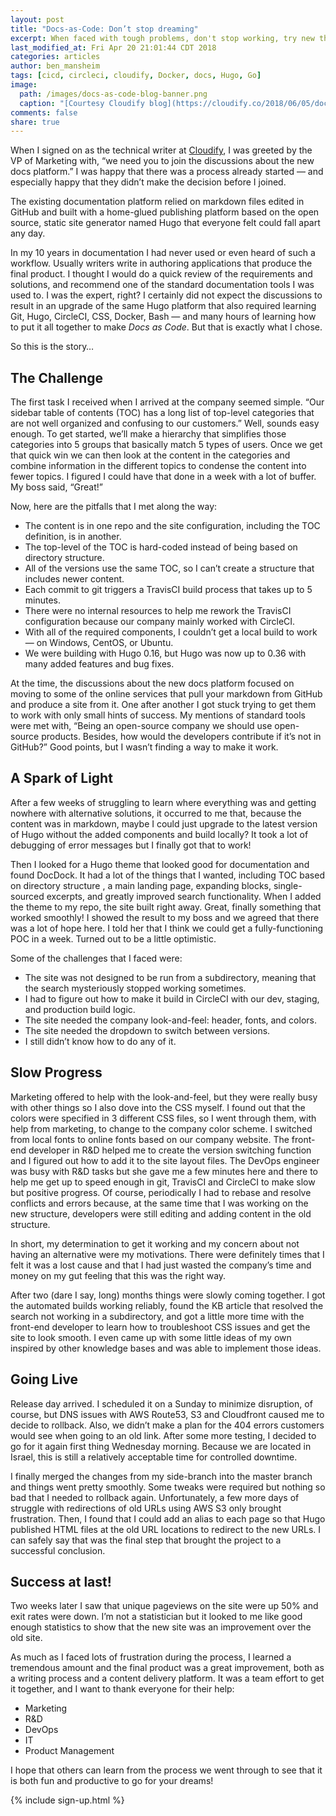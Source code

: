 ```yaml
---
layout: post
title: "Docs-as-Code: Don’t stop dreaming"
excerpt: When faced with tough problems, don't stop working, try new things, and achieve your docs-as-code dream.
last_modified_at: Fri Apr 20 21:01:44 CDT 2018
categories: articles
author: ben_mansheim
tags: [cicd, circleci, cloudify, Docker, docs, Hugo, Go]
image:
  path: /images/docs-as-code-blog-banner.png
  caption: "[Courtesy Cloudify blog](https://cloudify.co/2018/06/05/docs-as-code-dont-stop-dreaming)"
comments: false
share: true
---
```


When I signed on as the technical writer at [Cloudify](https://cloudify.co/), I was greeted by the VP of Marketing with, “we need you to join the discussions about the new docs platform.” I was happy that there was a process already started — and especially happy that they didn’t make the decision before I joined.

The existing documentation platform relied on markdown files edited in GitHub and built with a home-glued publishing platform based on the open source, static site generator named Hugo  that everyone felt could fall apart any day.

In my 10 years in documentation I had never used or even heard of such a workflow. Usually writers write in authoring applications that produce the final product. I thought I would do a quick review of the requirements and solutions, and recommend one of the standard documentation tools I was used to. I was the expert, right? I certainly did not expect the discussions to result in an upgrade of the same Hugo platform that also required learning Git, Hugo, CircleCI, CSS, Docker, Bash — and many hours of learning how to put it all together to make *Docs as Code*. But that is exactly what I chose.

So this is the story…

## The Challenge

The first task I received when I arrived at the company seemed simple. “Our sidebar table of contents (TOC) has a long list of top-level categories that are not well organized and confusing to our customers.” Well, sounds easy enough. To get started, we’ll make a hierarchy that simplifies those categories into 5 groups that basically match 5 types of users. Once we get that quick win we can then look at the content in the categories and combine information in the different topics to condense the content into fewer topics. I figured I could have that done in a week with a lot of buffer. My boss said, “Great!”

[](images/cloudify/old-cloudify-docs.png)

Now, here are the pitfalls that I met along the way:

 * The content is in one repo and the site configuration, including the TOC definition, is in another.
 * The top-level of the TOC is hard-coded instead of being based on directory structure.
 * All of the versions use the same TOC, so I can’t create a structure that includes newer content.
 * Each commit to git triggers a TravisCI build process that takes up to 5 minutes.
 * There were no internal resources to help me rework the TravisCI configuration because our company mainly worked with CircleCI.
 * With all of the required components, I couldn’t get a local build to work — on Windows, CentOS, or Ubuntu.
 * We were building with Hugo 0.16, but Hugo was now up to 0.36 with many added features and bug fixes.

At the time, the discussions about the new docs platform focused on moving to some of the online services that pull your markdown from GitHub and produce a site from it. One after another I got stuck trying to get them to work with only small hints of success. My mentions of standard tools were met with, “Being an open-source company we should use open-source products. Besides, how would the developers contribute if it’s not in GitHub?” Good points, but I wasn’t finding a way to make it work.

## A Spark of Light

After a few weeks of struggling to learn where everything was and getting nowhere with alternative solutions, it occurred to me that, because the content was in markdown, maybe I could just upgrade to the latest version of Hugo without the added components and build locally? It took a lot of debugging of error messages but I finally got that to work!

Then I looked for a Hugo theme that looked good for documentation and found DocDock. It had a lot of the things that I wanted, including TOC based on directory structure , a main landing page, expanding blocks, single-sourced excerpts, and greatly improved search functionality. When I added the theme to my repo, the site built right away. Great, finally something that worked smoothly! I showed the result to my boss and we agreed that there was a lot of hope here. I told her that I think we could get a fully-functioning POC in a week. Turned out to be a little optimistic.

[](images/cloudify/hugo-docdock.png)

Some of the challenges that I faced were:

 * The site was not designed to be run from a subdirectory, meaning that the search mysteriously stopped working sometimes.
 * I had to figure out how to make it build in CircleCI with our dev, staging, and production build logic.
 * The site needed the company look-and-feel: header, fonts, and colors.
 * The site needed the dropdown to switch between versions.
 * I still didn’t know how to do any of it.

## Slow Progress

Marketing offered to help with the look-and-feel, but they were really busy with other things so I also dove into the CSS myself. I found out that the colors were specified in 3 different CSS files, so I went through them, with help from marketing, to change to the company color scheme. I switched from local fonts to online fonts based on our company website. The front-end developer in R&D helped me to create the version switching function and I figured out how to add it to the site layout files. The DevOps engineer was busy with R&D tasks but she gave me a few minutes here and there to help me get up to speed enough in git, TravisCI and CircleCI to make slow but positive progress. Of course, periodically I had to rebase and resolve conflicts and errors because, at the same time that I was working on the new structure, developers were still editing and adding content in the old structure.

In short, my determination to get it working and my concern about not having an alternative were my motivations. There were definitely times that I felt it was a lost cause and that I had just wasted the company’s time and money on my gut feeling that this was the right way.

After two (dare I say, long) months things were slowly coming together. I got the automated builds working reliably, found the KB article that resolved the search not working in a subdirectory, and got a little more time with the front-end developer to learn how to troubleshoot CSS issues and get the site to look smooth. I even came up with some little ideas of my own inspired by other knowledge bases and was able to implement those ideas.

## Going Live

Release day arrived. I scheduled it on a Sunday to minimize disruption, of course, but DNS issues with AWS Route53, S3 and Cloudfront caused me to decide to rollback. Also, we didn’t make a plan for the 404 errors customers would see when going to an old link. After some more testing, I decided to go for it again first thing Wednesday morning. Because we are located in Israel, this is still a relatively acceptable time for controlled downtime.

I finally merged the changes from my side-branch into the master branch and things went pretty smoothly. Some tweaks were required but nothing so bad that I needed to rollback again. Unfortunately, a few more days of struggle with redirections of old URLs using AWS S3 only brought frustration. Then, I found that I could add an alias to each page so that Hugo published HTML files at the old URL locations to redirect to the new URLs. I can safely say that was the final step that brought the project to a successful conclusion.

[](images/cloudify/new-cloudify-docs.png)

## Success at last!

Two weeks later I saw that unique pageviews on the site were up 50% and exit rates were down. I’m not a statistician but it looked to me like good enough statistics to show that the new site was an improvement over the old site.

As much as I faced lots of frustration during the process, I learned a tremendous amount and the final product was a great improvement, both as a writing process and a content delivery platform. It was a team effort to get it together, and I want to thank everyone for their help:

* Marketing
* R&D
* DevOps
* IT
* Product Management

I hope that others can learn from the process we went through to see that it is both fun and productive to go for your dreams!


{% include sign-up.html %}
